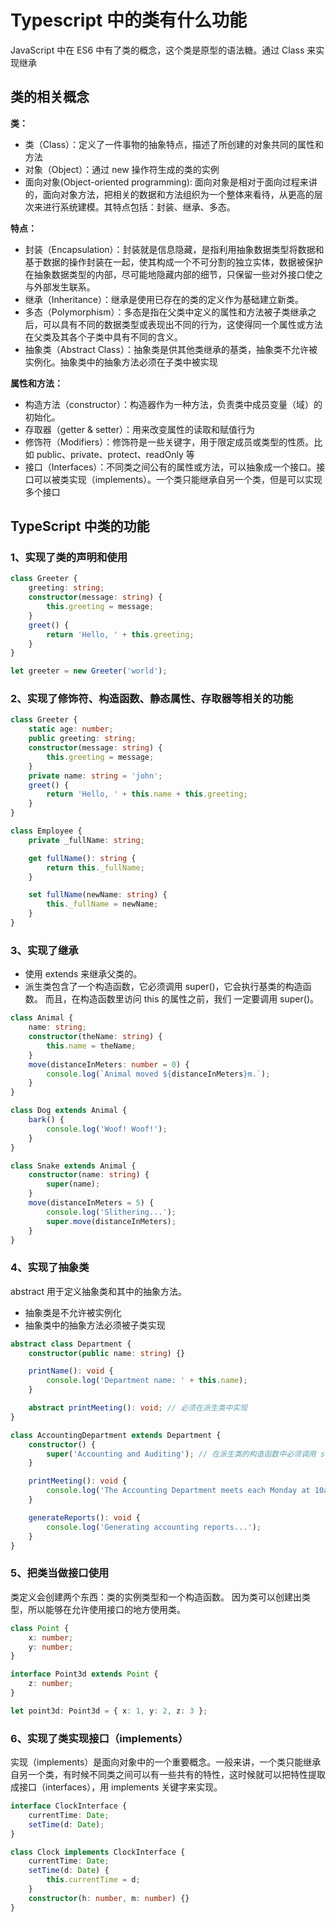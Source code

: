 # Typescript 中的类有什么功能

JavaScript 中在 ES6 中有了类的概念，这个类是原型的语法糖。通过 Class 来实现继承

## 类的相关概念

**类：**

- 类（Class）：定义了一件事物的抽象特点，描述了所创建的对象共同的属性和方法
- 对象（Object）：通过 new 操作符生成的类的实例
- 面向对象(Object-oriented programming): 面向对象是相对于面向过程来讲的，面向对象方法，把相关的数据和方法组织为一个整体来看待，从更高的层次来进行系统建模。其特点包括：封装、继承、多态。

**特点：**

- 封装（Encapsulation）：封装就是信息隐藏，是指利用抽象数据类型将数据和基于数据的操作封装在一起，使其构成一个不可分割的独立实体，数据被保护在抽象数据类型的内部，尽可能地隐藏内部的细节，只保留一些对外接口使之与外部发生联系。
- 继承（Inheritance）：继承是使用已存在的类的定义作为基础建立新类。
- 多态（Polymorphism）：多态是指在父类中定义的属性和方法被子类继承之后，可以具有不同的数据类型或表现出不同的行为，这使得同一个属性或方法在父类及其各个子类中具有不同的含义。
- 抽象类（Abstract Class）：抽象类是供其他类继承的基类，抽象类不允许被实例化。抽象类中的抽象方法必须在子类中被实现

**属性和方法：**

- 构造方法（constructor）：构造器作为一种方法，负责类中成员变量（域）的初始化。
- 存取器（getter & setter）：用来改变属性的读取和赋值行为
- 修饰符（Modifiers）：修饰符是一些关键字，用于限定成员或类型的性质。比如 public、private、protect、readOnly 等
- 接口（Interfaces）：不同类之间公有的属性或方法，可以抽象成一个接口。接口可以被类实现（implements）。一个类只能继承自另一个类，但是可以实现多个接口

## TypeScript 中类的功能

### 1、实现了类的声明和使用

```ts
class Greeter {
	greeting: string;
	constructor(message: string) {
		this.greeting = message;
	}
	greet() {
		return 'Hello, ' + this.greeting;
	}
}

let greeter = new Greeter('world');
```

### 2、实现了修饰符、构造函数、静态属性、存取器等相关的功能

```ts
class Greeter {
	static age: number;
	public greeting: string;
	constructor(message: string) {
		this.greeting = message;
	}
	private name: string = 'john';
	greet() {
		return 'Hello, ' + this.name + this.greeting;
	}
}

class Employee {
	private _fullName: string;

	get fullName(): string {
		return this._fullName;
	}

	set fullName(newName: string) {
		this._fullName = newName;
	}
}
```

### 3、实现了继承

- 使用 extends 来继承父类的。
- 派生类包含了一个构造函数，它必须调用 super()，它会执行基类的构造函数。 而且，在构造函数里访问 this 的属性之前，我们 一定要调用 super()。

```ts
class Animal {
	name: string;
	constructor(theName: string) {
		this.name = theName;
	}
	move(distanceInMeters: number = 0) {
		console.log(`Animal moved ${distanceInMeters}m.`);
	}
}

class Dog extends Animal {
	bark() {
		console.log('Woof! Woof!');
	}
}

class Snake extends Animal {
	constructor(name: string) {
		super(name);
	}
	move(distanceInMeters = 5) {
		console.log('Slithering...');
		super.move(distanceInMeters);
	}
}
```

### 4、实现了抽象类

abstract 用于定义抽象类和其中的抽象方法。

- 抽象类是不允许被实例化
- 抽象类中的抽象方法必须被子类实现

```ts
abstract class Department {
	constructor(public name: string) {}

	printName(): void {
		console.log('Department name: ' + this.name);
	}

	abstract printMeeting(): void; // 必须在派生类中实现
}

class AccountingDepartment extends Department {
	constructor() {
		super('Accounting and Auditing'); // 在派生类的构造函数中必须调用 super()
	}

	printMeeting(): void {
		console.log('The Accounting Department meets each Monday at 10am.');
	}

	generateReports(): void {
		console.log('Generating accounting reports...');
	}
}
```

### 5、把类当做接口使用

类定义会创建两个东西：类的实例类型和一个构造函数。 因为类可以创建出类型，所以能够在允许使用接口的地方使用类。

```ts
class Point {
	x: number;
	y: number;
}

interface Point3d extends Point {
	z: number;
}

let point3d: Point3d = { x: 1, y: 2, z: 3 };
```

### 6、实现了类实现接口（implements）

实现（implements）是面向对象中的一个重要概念。一般来讲，一个类只能继承自另一个类，有时候不同类之间可以有一些共有的特性，这时候就可以把特性提取成接口（interfaces），用 implements 关键字来实现。

```ts
interface ClockInterface {
	currentTime: Date;
	setTime(d: Date);
}

class Clock implements ClockInterface {
	currentTime: Date;
	setTime(d: Date) {
		this.currentTime = d;
	}
	constructor(h: number, m: number) {}
}
```
